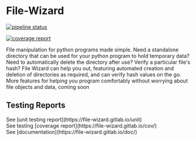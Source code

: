 # File-Wizard
[![pipeline status](https://gitlab.com/file-wizard/file-wizard/badges/master/pipeline.svg)](https://gitlab.com/file-wizard/file-wizard/-/commits/master)

[![coverage report](https://gitlab.com/file-wizard/file-wizard/badges/master/coverage.svg)](https://gitlab.com/file-wizard/file-wizard/-/commits/master)

FIle manipulation for python programs made simple. Need a standalone directory that can be used for your python program to hold temporary data? Need to automatically delete the directory after use? Verify a particular file's hash? File Wizard can help you out, featuring automated creation and deletion of directories as required, and can verify hash values on the go. More features for helping you program comfortably without worrying about file objects and data, coming soon

<h2> Testing Reports </h2>
See [unit testing report](https://file-wizard.gitlab.io/unit)<br>
See testing [coverage report](https://file-wizard.gitlab.io/cov/)<br>
See [documentation](https://file-wizard.gitlab.io/doc/)
